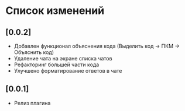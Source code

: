 # Список изменений

## [0.0.2]
- Добавлен функционал объяснения кода (Выделить код -> ПКМ -> Объяснить код)
- Удаление чата на экране списка чатов
- Рефакторинг большей части кода
- Улучшено форматирование ответов в чате

## [0.0.1]
- Релиз плагина